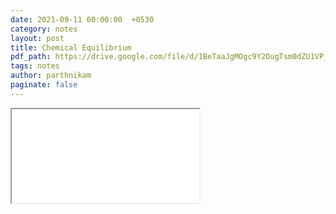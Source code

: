 ```yaml
---
date: 2021-09-11 00:00:00  +0530
category: notes
layout: post
title: Chemical Equilibrium
pdf_path: https://drive.google.com/file/d/1BeTaaJgMOgc9Y2OugTsm0dZU1VP_VV9c/preview?usp=sharing
tags: notes
author: parthnikam
paginate: false
---
```


<iframe class="embed-pdf" src="{{ page.pdf_path }}#toolbar=0" seamless="seamless" scrolling="no" style="overflow:hidden"></iframe>
